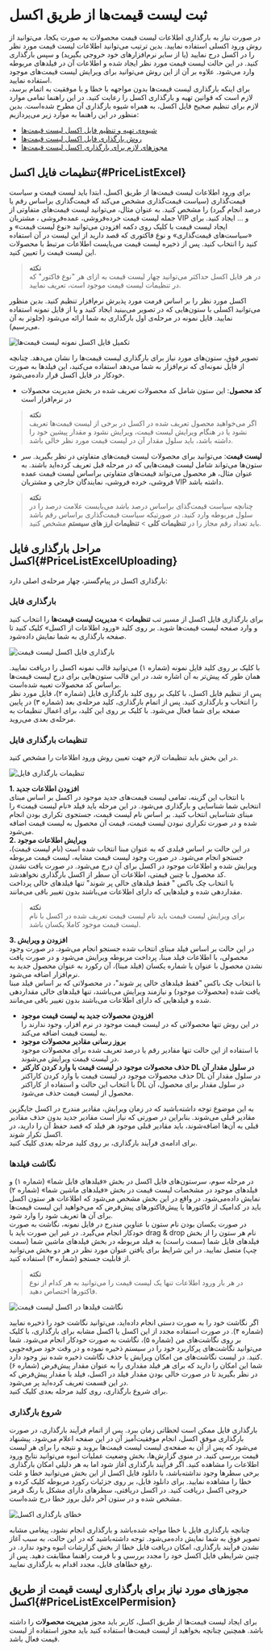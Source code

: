 # ثبت لیست قیمت‌ها از طریق اکسل

در صورت نیاز به بارگذاری اطلاعات لیست قیمت محصولات به صورت یکجا، می‌توانید از روش ورود اکسلی استفاده نمایید. بدین ترتیب می‌توانید اطلاعات لیست قیمت مورد نظر را در اکسل درج نمایید (یا از سایر نرم‌افزارهای خود خروجی بگیرید) و سپس بارگذاری کنید. در این حالت لیست قیمت مورد نظر ایجاد شده و اطلاعات آن در فیلدهای مربوطه وارد می‌شود. علاوه بر آن از این روش می‌توانید برای ویرایش لیست قیمت‌های موجود استفاده نمایید.<br>
برای اینکه بارگذاری لیست قیمت‌ها بدون مواجهه با خطا و با موفقیت به اتمام برسد، لازم است که قوانین تهیه و بارگذاری اکسل را رعایت کنید. در این راهنما تمامی موارد لازم برای تنظیم صحیح فایل اکسل، به همراه شیوه بارگذاری آن مطرح شده‌است. بدین منظور در این راهنما به موارد زیر می‌پردازیم:<br>

- [شیوه‌ی تهیه و تنظیم فایل اکسل لیست‌ قیمت‌ها](#PriceListExcel)
- [روش بارگذاری فایل اکسل لیست‌ قیمت‌ها](#PriceListExcelUploading)
- [مجوزهای لازم برای بارگذاری اکسل لیست ‌قیمت‌ها](#PriceListExcelPermision)

## تنظیمات فایل اکسل{#PriceListExcel}
برای ورود اطلاعات لیست‌ قیمت‌ها از طریق اکسل، ابتدا باید لیست قیمت و سیاست‌ قیمت‌گذاری (سیاست‌ قیمت‌گذاری مشخص می‌کند که قیمت‌گذاری براساس رقم یا درصد انجام گیرد) را مشخص کنید. به عنوان مثال، می‌توانید لیست قیمت‌های متفاوتی از جمله لیست قیمت خرده‌فروشی، عمده‌فروشی ، مشتریان VIP و ... ایجاد کنید.
برای ایجاد لیست قیمت با کلیک روی دکمه افزودن می‌توانید «نوع لیست قیمت» و «سیاست‌های قیمت‌گذاری» و نوع فاکتوری که قصد دارید از این لیست در‌ آن استفاده کنید را انتخاب کنید.
پس از ذخیره‌ لیست قیمت می‌بایست اطلاعات مرتبط با محصولات این لیست قیمت را تعیین کنید.

> **نکته**<br>
در هر فایل اکسل حداکثر می‌توانید چهار لیست قیمت به ازای هر "نوع فاکتور" که در تنظیمات لیست قیمت موجود است، تعریف نمایید.<br>

 اکسل مورد نظر را بر اساس فرمت مورد پذیرش نرم‌افزار تنظیم کنید. بدین منظور می‌توانید اکسلی با ستون‌هایی که در تصویر می‌بینید ایجاد کنید و یا از فایل نمونه استفاده نمایید. فایل نمونه در مرحله‌ی اول بارگذاری به شما ارائه می‌شود (جلوتر به آن می‌رسیم).<br>

![تکمیل فایل اکسل نمونه لیست ‌قیمت‌ها](./Images/pricelist-excel-sample_2.8.4.png)

تصویر فوق،‌ ستون‌های مورد نیاز برای بارگذاری لیست‌ قیمت‌ها را نشان می‌دهد. چنانچه از فایل نمونه‌ای که نرم‌افزار به شما می‌دهد استفاده می‌کنید، این فیلدها به صورت خودکار در فایل اکسل قرار داده‌می‌شود.<br>

- **کد محصول**: این ستون شامل کد محصولات تعریف شده در بخش مدیریت محصولات در نرم‌افزار است

> **نکته**<br>
اگر می‌خواهید محصول تعریف شده در اکسل در برخی از لیست قیمت‌ها تعریف نشود یا در هنگام ویرایش لیست قیمت، ویرایش نشود و مقدار پیشین خود را داشته باشد، باید سلول مقدار آن در لیست قیمت مورد نظر خالی باشد.

- **لیست قیمت**: می‌توانید برای محصولات لیست قیمت‌های متفاوتی در نظر بگیرید. سر ستون‌ها می‌تواند شامل لیست‌ قیمت‌هایی که در مرحله قبل تعریف کرده‌اید باشند. به عنوان مثال، هر محصول می‌تواند قیمت‌های متفاوتی براساس لیست قیمت عمده فروشی‌، خرده فروشی، نمایندگان خارجی و مشتریان VIP داشته باشد. 

> **نکته**<br>
چنانچه سیاست قیمت‌گذای براساس درصد باشد می‌بایست علامت درصد را در سلول مربوطه وارد کنید. در صورتیکه سیاست قیمت‌گذاری براساس رقم باشد باید تعداد رقم مجاز را در **تنظیمات کلی** > **تنظیمات ارز های سیستم** مشخص کنید.

## مراحل بارگذاری فایل اکسل{#PriceListExcelUploading}
بارگذاری اکسل در پیام‌گستر، چهار مرحله‌ی اصلی دارد:

### بارگذاری فایل
برای بارگذاری فایل اکسل از مسیر تب **تنظیمات** > **مدیریت لیست قیمت‌ها** را انتخاب کنید و وارد صفحه لیست قیمت‌ها شوید. بر روی کلید «ورود اطلاعات از اکسل» کلیک کنید تا صفحه بارگذاری به شما نمایش داده‌شود.<br>

![بارگذاری فایل اکسل لیست قیمت](./Images/pricelist-excel-upload_2.8.4.png)

با کلیک بر روی کلید فایل نمونه (شماره ۱) می‌توانید قالب نمونه اکسل را دریافت نمایید. همان طور که پیش‌تر به آن اشاره شد، در این قالب ستون‌هایی برای درج لیست قیمت‌ها براساس کد محصولات تعبیه شده‌است. <br>
پس از تنظیم فایل اکسل، با کلیک بر روی کلید بارگذاری فایل (شماره ۲)، فایل مورد نظر را انتخاب و بارگذاری کنید. پس از اتمام بارگذاری، کلید مرحله‌ی بعد (شماره ۳) در پایین صفحه برای شما فعال می‌شود. با کلیک بر روی این کلید، برای اعمال تنظیمات به مرحله‌ی بعدی می‌روید.<br>

### تنظیمات بارگذاری فایل
در این بخش باید تنظیمات لازم جهت تعیین روش ورود اطلاعات را مشخص کنید.

![تنظیمات بارگذاری فایل ](./Images/pricelist-excel-setting_2.8.4.png)

**1. افزودن اطلاعات جدید**<br>
با انتخاب این گزینه، تمامی لیست قیمت‌های جدید موجود در اکسل بر اساس مبنای انتخابی شما شناسایی و بارگذاری می‌شود. در این مرحله باید فیلد «نام لیست قیمت» را مبنای شناسایی انتخاب کنید. بر اساس نام لیست قیمت، جستجوی تکراری بودن انجام شده و در صورت تکراری نبودن لیست قیمت، قیمت آن محصول به لیست قیمت اضافه می‌شود.<br>
**2. ‌ویرایش اطلاعات موجود**<br>
در این حالت بر اساس فیلدی که به عنوان مبنا انتخاب شده است (نام لیست قیمت)، جستجو انجام می‌شود. در صورت وجود لیست قیمت مشابه، لیست قیمت مربوطه ویرایش شده و اطلاعات موجود در اکسل برای آن درج می‌شود. در صورت  یافت نشدن کد محصول با چنین قیمتی،‌ اطلاعات آن سطر از اکسل بارگذاری نخواهدشد.<br>
با انتخاب چک باکس " فقط فیلد‌های خالی پر شوند" تنها فیلدهای خالی پرداخت مقداردهی شده و فیلدهایی که دارای اطلاعات می‌باشند بدون تغییر باقی می‌مانند.<br>

> **نکته**<br>
برای ویرایش لیست قیمت باید نام لیست قیمت تعریف شده در اکسل با نام لیست قیمت موجود کاملا یکسان باشد.

**3. افزودن و ویرایش**<br>
در این حالت بر اساس فیلد مبنای انتخاب شده جستجو انجام می‌شود. در صورت وجود محصولی، با اطلاعات فیلد مبنا، پرداخت مربوطه ویرایش می‌شود و در صورت یافت نشدن محصول با عنوان یا شماره یکسان (فیلد مبنا)، آن رکورد به عنوان محصول جدید به نرم‌افزار اضافه می‌شود.<br>
با انتخاب چک باکس "فقط فیلد‌های خالی پر شوند"،‌ در محصولاتی که بر اساس فیلد مبنا یافت شده (محصولات موجود) و نیازمند ویرایش می‌باشند، ‌تنها فیلدهای خالی مقداردهی شده و فیلدهایی که دارای اطلاعات می‌باشند بدون تغییر باقی می‌مانند.<br>

- **افزودن محصولات جدید به لیست قیمت موجود**<br>
 در این روش تنها محصولاتی که در لیست قیمت موجود در نرم افزار، وجود ندارند را به لیست قیمت اضافه می‌کند.
- **بروز رسانی مقادیر محصولات موجود**<br>
 با استفاده از این حالت تنها مقادیر رقم یا درصد تعریف شده برای محصولات موجود در لیست قیمت ویرایش می‌شوند.
-  **حذف محصولات موجود در لیست قیمت با وارد کردن کارکتر DL در سلول مقدار آن**<br>
حذف محصولات موجود در لیست قیمت با وارد کردن کاراکتر DL در سلول مقدار آن با انتخاب این حالت و استفاده از کاراکتر DL در سلول مقدار برای محصول، آن محصول از لیست قیمت حذف می‌شود. <br>

به این موضوع توجه داشته‌باشید که در زمان ویرایش، مقادیر مندرج در اکسل جایگزین مقادیر قبلی می‌شوند. بنابراین در صورتی که نیاز است مقادیر جدید بدون حذف مقادیر قبلی به آن‌ها اضافه‌شوند، باید مقادیر قبلی موجود هر فیلد که قصد حفظ آن را دارید، در اکسل تکرار شوند.<br>
برای ادامه‌ی فرآیند بارگذاری، بر روی کلید مرحله بعدی کلیک کنید.<br>

### نگاشت فیلدها
در مرحله سوم، سرستون‌های فایل اکسل در بخش «فیلدهای فایل شما» (شماره ۱) و فیلدهای موجود در مشخصات لیست قیمت در بخش «فیلدهای ماشین شما» (شماره ۲) نمایش داده‌می‌شود. در واقع در این بخش مشخص می‌شود که اطلاعات هر ستون اکسل باید در کدامیک از فاکتورها یا پیش‌فاکتورهای پیش‌فرض که می‌خواهید این لیست قیمت‌ها برای آن ها تعریف شود را وارد شود.<br>
در صورت یکسان بودن نام ستون با عناوین مندرج در فایل نمونه،‌ نگاشت به صورت خودکار انجام می‌گیرد. در غیر این صورت باید با drag & drop نام هر ستون را از بخش فیلدهای فایل شما (سمت راست) به فیلد مربوطه در بخش فیلدهای ماشین شما (سمت چپ) متصل نمایید. در این شرایط برای یافتن عنوان مورد نظر در هر دو بخش می‌توانید از قابلیت جستجو (شماره ۳)‌ استفاده کنید.<br>

> **نکته**<br>
در هر بار ورود اطلاعات تنها یک لیست قیمت را می‌توانید به هر کدام از نوع فاکتورها اختصاص دهید.

![نگاشت فیلدها در اکسل لیست قیمت](./Images/pricelist-excel-sync_2.8.4.png)

اگر نگاشت خود را به صورت دستی انجام داده‌اید، می‌توانید نگاشت خود را ذخیره نمایید (شماره ۴). در صورت استفاده مجدد از این اکسل یا اکسل مشابه برای بارگذاری، با کلیک بر روی نگاشت‌های من (شماره ۵)، نگاشت به صورت خودکار انجام می‌شود. شما می‌توانید نگاشت‌های پرکاربرد خود را در سیستم ذخیره نموده و در وقت خود صرفه‌جویی کنید. در لیست نگاشت‌های من امکان ویرایش یا حذف نگاشت ذخیره شده نیز وجود دارد.<br>
شما این امکان را دارید که برای هر فیلد مقداری را به عنوان مقدار پیش‌فرض (شماره ۶) در نظر بگیرید تا در صورت خالی بودن مقدار فیلد در اکسل، فیلد با مقدار پیش‌فرض که در این قسمت تعریف کرده‌اید پر می‌شود.<br>
برای شروع بارگذاری، روی کلید مرحله بعدی کلیک کنید. <br>

### شروع بارگذاری
بارگذاری فایل ممکن است لحظاتی زمان ببرد. پس از اتمام فرآیند بارگذاری، در صورت بارگذاری موفق اکسل،‌ انجام موفقیت‌آمیز آن در این صفحه اعلام می‌شود. پیشنهاد می‌شود که پس از آن به صفحه‌ی لیست لیست قیمت‌ها بروید و نتیجه را برای هر لیست قیمت بررسی کنید. 
در منوی گزارش‌ها، بخش وضعیت عملیات انبوه می‌توانید نتایج ورود اطلاعات را مشاهده کنید. اگر فرآیند بارگذاری آغاز شود اما به هر دلیلی امکان بارگذاری برخی سطرها وجود نداشته‌باشد، با دانلود فایل اکسل از این بخش می‌توانید خطا و علت خطا را مشاهده نمایید. برای دانلود فایل، بر روی جزئیات رکورد مربوطه کلیک کرده و خروجی اکسل دریافت کنید. در اکسل دریافتی، سطرهای دارای مشکل با رنگ قرمز مشخص شده و در ستون آخر دلیل بروز خطا درج شده‌است.<br>

![خطای بارگذاری اکسل](./Images/pricelist-excel-upload-result_2.8.4.png)

چنانچه بارگذاری فایل با خطا مواجه شده‌باشد و بارگذاری انجام نشود، پیغامی مشابه تصویر فوق به شما نمایش داده‌می‌شود. توجه داشته‌باشید که در این حالت، به سبب آغاز نشدن فرآیند بارگذاری، امکان دریافت فایل خطا از بخش گزارشات انبوه وجود ندارد. در چنین شرایطی فایل اکسل خود را مجدد بررسی و با فرمت راهنما مطابقت دهید. پس از رفع خطاهای فایل، مجدد اقدام به بارگذاری نمایید. <br>

## مجوزهای مورد نیاز برای بارگذاری لیست قیمت از طریق اکسل{#PriceListExcelPermision}
برای ایجاد لیست قیمت‌ها از طریق اکسل،‌ کاربر باید مجوز **مدیریت محصولات** را داشته باشد. همچنین چنانچه بخواهید از لیست قیمت‌ها استفاده کنید باید مجوز استفاده از لیست قیمت فعال باشد.








